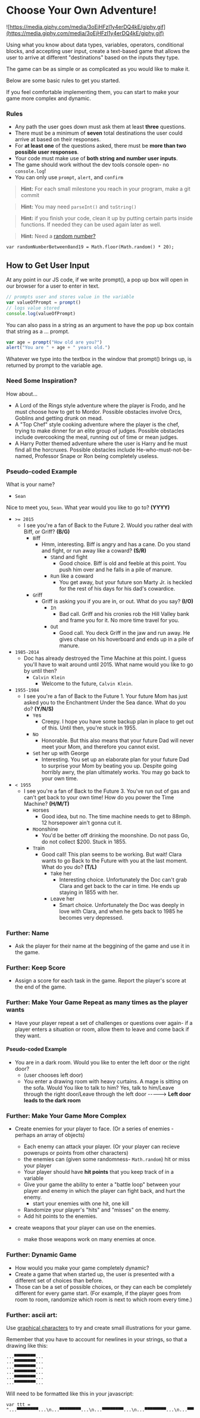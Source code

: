 # Choose Your Own Adventure!

![https://media.giphy.com/media/3oEjHFzI1y4erDQ4kE/giphy.gif](https://media.giphy.com/media/3oEjHFzI1y4erDQ4kE/giphy.gif)


Using what you know about data types, variables, operators, conditional blocks, and accepting user input, create a text-based game that allows the user to arrive at different "destinations" based on the inputs they type.

The game can be as simple or as complicated as you would like to make it.

Below are some basic rules to get you started. 

If you feel comfortable implementing them, you can start to make your game more complex and dynamic.

### Rules
* Any path the user goes down must ask them at least **three** questions.
* There must be a minimum of **seven** total destinations the user could arrive at based on their responses.
* For **at least one** of the questions asked, there must be **more than two possible user responses**.
* Your code must make use of **both string and number user inputs**.
* The game should work without the dev tools console open- no `console.log`! 
* You can only use `prompt`, `alert`, and `confirm`

> **Hint:** For each small milestone you reach in your program, make a git commit

> **Hint:** You may need `parseInt()` and `toString()`

> **Hint:** if you finish your code, clean it up by putting certain parts inside functions. If needed they can be used again later as well.

> **Hint:** Need a [random number? ](https://www.freecodecamp.org/challenges/generate-random-whole-numbers-with-javascript)
```
var randomNumberBetween0and19 = Math.floor(Math.random() * 20);
```

## How to Get User Input

At any point in our JS code, if we write prompt(), a pop up box will open in our browser for a user to enter in text.

```js
// prompts user and stores value in the variable
var valueOfPrompt = prompt()
// logs value stored
console.log(valueOfPrompt)
```

You can also pass in a string as an argument to have the pop up box contain that string as a ... prompt.

```js
var age = prompt("How old are you?")
alert("You are " + age + " years old.")
```

Whatever we type into the textbox in the window that prompt() brings up, is returned by prompt to the variable age.


### Need Some Inspiration?

How about...
* A Lord of the Rings style adventure where the player is Frodo, and he must choose how to get to Mordor. Possible obstacles involve Orcs, Goblins and getting drunk on mead.
* A "Top Chef" style cooking adventure where the player is the chef, trying to make dinner for an elite group of judges. Possible obstacles include overcooking the meal, running out of time or mean judges.
* A Harry Potter themed adventure where the user is Harry and he must find all the horcruxes. Possible obstacles include He-who-must-not-be-named, Professor Snape or Ron being completely useless.

### Pseudo-coded Example

What is your name?
* `Sean`

Nice to meet you, `Sean`. What year would you like to go to? **(YYYY)**
* `>= 2015`
    * I see you're a fan of Back to the Future 2. Would you rather deal with Biff, or Griff? **(B/G)**
        * `B`iff
            * Hmm, interesting. Biff is angry and has a cane. Do you stand and fight, or run away like a coward? **(S/R)**
                * `S`tand and fight
                    * Good choice. Biff is old and feeble at this point. You push him over and he falls in a pile of manure.
                * `R`un like a coward
                    * You get away, but your future son Marty Jr. is heckled for the rest of his days for his dad's cowardice.
        * `G`riff
            * Griff is asking you if you are in, or out. What do you say? **(I/O)**
                * `I`n
                    * Bad call. Griff and his cronies rob the Hill Valley bank and frame you for it. No more time travel for you.
                * `O`ut
                    * Good call. You deck Griff in the jaw and run away. He gives chase on his hoverboard and ends up in a pile of manure.
* `1985-2014`
    * Doc has already destroyed the Time Machine at this point. I guess you'll have to wait around until 2015. What name would you like to go by until then?
        * `Calvin Klein`
            * Welcome to the future, `Calvin Klein`.
* `1955-1984`
    * I see you're a fan of Back to the Future 1. Your future Mom has just asked you to the Enchantment Under the Sea dance. What do you do? **(Y/N/S)**
        * `Y`es
            * Creepy. I hope you have some backup plan in place to get out of this. Until then, you're stuck in 1955.
        * `N`o
            * Honorable. But this also means that your future Dad will never meet your Mom, and therefore you cannot exist.
        * `S`et her up with George
            * Interesting. You set up an elaborate plan for your future Dad to surprise your Mom by beating you up. Despite going horribly awry, the plan ultimately works. You may go back to your own time.
* `< 1955`
    * I see you're a fan of Back to the Future 3. You've run out of gas and can't get back to your own time! How do you power the Time Machine? **(H/M/T)**
        * `H`orses
            * Good idea, but no. The time machine needs to get to 88mph. 12 horsepower ain't gonna cut it.
        * `M`oonshine
            * You'd be better off drinking the moonshine. Do not pass Go, do not collect $200. Stuck in 1855.
        * `T`rain
            * Good call! This plan seems to be working. But wait! Clara wants to go Back to the Future with you at the last moment. What do you do? **(T/L)**
                * `T`ake her
                    * Interesting choice. Unfortunately the Doc can't grab Clara and get back to the car in time. He ends up staying in 1855 with her.
                * `L`eave her
                    * Smart choice. Unfortunately the Doc was deeply in love with Clara, and when he gets back to 1985 he becomes very depressed.


### Further: Name
* Ask the player for their name at the beggining of the game and use it in the game.

### Further: Keep Score
* Assign a score for each task in the game. Report the player's score at the end of the game.

### Further: Make Your Game Repeat as many times as the player wants 
* Have your player repeat a set of challenges or questions over again- if a player enters a situation or room, allow them to leave and come back if they want. 
#### Pseudo-coded Example
* You are in a dark room. Would you like to enter the left door or the right door?
   * (user chooses left door)
   * You enter a drawing room with heavy curtains. A mage is sitting on the sofa. Would You like to talk to him? Yes, talk to him/Leave through the right door/Leave through the left door -----> **Left door leads to the dark room**

### Further: Make Your Game More Complex

* Create enemies for your player to face. (Or a series of enemies - perhaps an array of objects)
  * Each enemy can attack your player. (Or your player can recieve powerups or points from other characters)
  * the enemies can (given some randomness- `Math.random`) hit or miss your player
  * Your player should have **hit points** that you keep track of in a variable
  * Give your game the ability to enter a "battle loop" between your player and enemy in which the player can fight back, and hurt the enemy.
    * start your enemies with one hit, one kill
  * Randomize your player's "hits" and "misses" on the enemy.
  * Add hit points to the enemies.

* create weapons that your player can use on the enemies.
  * make those weapons work on many enemies at once.


### Further: Dynamic Game
* How would you make your game completely dynamic?
* Create a game that when started up, the user is presented with a different set of choices than before.
* Those can be a set of possible choices, or they can each be completely different for every game start. (For example, if the player goes from room to room, randomize which room is next to which room every time.)

### Further: ascii art:
Use [graphical characters](http://www.pictoriano.com/) to try and create small illustrations for your game.

Remember that you have to account for newlines in your strings, so that a drawing like this:
```
...▀▀▀▀▀▀▀▀...
...▀▀▀▀▀▀▀▀...
...▀▀▀▀▀▀▀▀...
...▀▀▀▀▀▀▀▀...
...▀▀▀▀▀▀▀▀...
...▀▀▀▀▀▀▀▀...
```

Will need to be formatted like this in your javascript:
```
var ttt = "...▀▀▀▀▀▀▀▀...\n...▀▀▀▀▀▀▀▀...\n...▀▀▀▀▀▀▀▀...\n...▀▀▀▀▀▀▀▀...\n...▀▀▀▀▀▀▀▀...\n...▀▀▀▀▀▀▀▀...\n";
```
